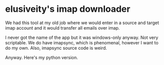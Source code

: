 # elusiveity's imap downloader

We had this tool at my old job where we would enter in a source and target imap account and it would transfer all emails over imap.

I never got the name of the app but it was windows-only anyway. Not very scriptable. We do have imapsync, which is phenomenal, however I want to do my own. Also, imapsync source code is weird.

Anyway. Here's my python version.
